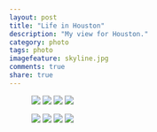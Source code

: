 ```yaml
---
layout: post
title: "Life in Houston"
description: "My view for Houston."
category: photo
tags: photo
imagefeature: skyline.jpg
comments: true
share: true
---
```


<figure class="half">
	<a href="{{ site.url }}/images/Houston/IMG_0002.jpg"><img src="{{ site.url }}/images/Houston/IMG_0002.jpg"></a>
	<a href="{{ site.url }}/images/Houston/IMG_0006.jpg"><img src="{{ site.url }}/images/Houston/IMG_0006.jpg"></a>
	<a href="{{ site.url }}/images/Houston/IMG_0008.jpg"><img src="{{ site.url }}/images/Houston/IMG_0008.jpg"></a>
	<a href="{{ site.url }}/images/Houston/IMG_0007.jpg"><img src="{{ site.url }}/images/Houston/IMG_0007.jpg"></a>

</figure>

<figure class="half">
	<a href="{{ site.url }}/images/Houston/IMG_0009.jpg"><img src="{{ site.url }}/images/Houston/IMG_0009.jpg"></a>
	<a href="{{ site.url }}/images/Houston/IMG_0010.jpg"><img src="{{ site.url }}/images/Houston/IMG_0010.jpg"></a>
	<a href="{{ site.url }}/images/Houston/IMG_0011.jpg"><img src="{{ site.url }}/images/Houston/IMG_0011.jpg"></a>
	<a href="{{ site.url }}/images/Houston/IMG_0004.jpg"><img src="{{ site.url }}/images/Houston/IMG_0004.jpg"></a>

</figure>